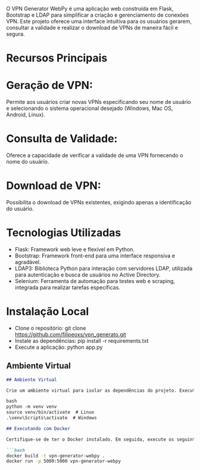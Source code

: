 

O VPN Generator WebPy é uma aplicação web construída em Flask, Bootstrap e LDAP para simplificar a criação e gerenciamento de conexões VPN. Este projeto oferece uma interface intuitiva para os usuários gerarem, consultar a validade e realizar o download de VPNs de maneira fácil e segura.

# Recursos Principais
# Geração de VPN: 
Permite aos usuários criar novas VPNs especificando seu nome de usuário e selecionando o sistema operacional desejado (Windows, Mac OS, Android, Linux).
# Consulta de Validade: 
Oferece a capacidade de verificar a validade de uma VPN fornecendo o nome do usuário.
# Download de VPN: 
Possibilita o download de VPNs existentes, exigindo apenas a identificação do usuário.
# Tecnologias Utilizadas
* Flask: Framework web leve e flexível em Python. 
* Bootstrap: Framework front-end para uma interface responsiva e agradável. 
* LDAP3: Biblioteca Python para interação com servidores LDAP, utilizada para autenticação e busca de usuários no Active Directory.
* Selenium: Ferramenta de automação para testes web e scraping, integrada para realizar tarefas específicas.

# Instalação Local
* Clone o repositório: git clone https://github.com/filipeoxs/vpn_generato.git 
* Instale as dependências: pip install -r requirements.txt 
* Execute a aplicação: python app.py

## Ambiente Virtual

```markdown
## Ambiente Virtual

Crie um ambiente virtual para isolar as dependências do projeto. Execute os seguintes comandos:

bash
python -m venv venv
source venv/bin/activate  # Linux
.\venv\Scripts\activate  # Windows

## Executando com Docker

Certifique-se de ter o Docker instalado. Em seguida, execute os seguintes comandos:

```bash
docker build -t vpn-generator-webpy .
docker run -p 5000:5000 vpn-generator-webpy


